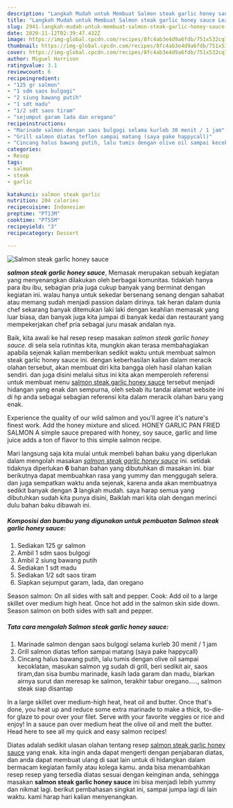 ```yaml
---
description: "Langkah Mudah untuk Membuat Salmon steak garlic honey sauce Lezat"
title: "Langkah Mudah untuk Membuat Salmon steak garlic honey sauce Lezat"
slug: 2941-langkah-mudah-untuk-membuat-salmon-steak-garlic-honey-sauce-lezat
date: 2020-11-12T02:39:47.432Z
image: https://img-global.cpcdn.com/recipes/8fc4ab3e4d9a6fdb/751x532cq70/salmon-steak-garlic-honey-sauce-foto-resep-utama.jpg
thumbnail: https://img-global.cpcdn.com/recipes/8fc4ab3e4d9a6fdb/751x532cq70/salmon-steak-garlic-honey-sauce-foto-resep-utama.jpg
cover: https://img-global.cpcdn.com/recipes/8fc4ab3e4d9a6fdb/751x532cq70/salmon-steak-garlic-honey-sauce-foto-resep-utama.jpg
author: Miguel Harrison
ratingvalue: 3.1
reviewcount: 6
recipeingredient:
- "125 gr salmon"
- "1 sdm saos bulgogi"
- "2 siung bawang putih"
- "1 sdt madu"
- "1/2 sdt saos tiram"
- "sejumput garam lada dan oregano"
recipeinstructions:
- "Marinade salmon dengan saos bulgogi selama kurleb 30 menit / 1 jam"
- "Grill salmon diatas teflon sampai matang (saya pake happycall)"
- "Cincang halus bawang putih, lalu tumis dengan olive oil sampai kecoklatan, masukan salmon yg sudah di grill, beri sedikit air, saos tiram,dan sisa bumbu marinade, kasih lada garam dan madu, biarkan airnya surut dan meresap ke salmon, terakhir tabur oregano....., salmon steak siap disantap"
categories:
- Resep
tags:
- salmon
- steak
- garlic

katakunci: salmon steak garlic 
nutrition: 204 calories
recipecuisine: Indonesian
preptime: "PT13M"
cooktime: "PT55M"
recipeyield: "3"
recipecategory: Dessert

---
```



![Salmon steak garlic honey sauce](https://img-global.cpcdn.com/recipes/8fc4ab3e4d9a6fdb/751x532cq70/salmon-steak-garlic-honey-sauce-foto-resep-utama.jpg)

<b><i>salmon steak garlic honey sauce</i></b>, Memasak merupakan sebuah kegiatan yang menyenangkan dilakukan oleh berbagai komunitas. tidaklah hanya para ibu ibu, sebagian pria juga cukup banyak yang berminat dengan kegiatan ini. walau hanya untuk sekedar bersenang senang dengan sahabat atau memang sudah menjadi passion dalam dirinya. tak heran dalam dunia chef sekarang banyak ditemukan laki laki dengan keahlian memasak yang luar biasa, dan banyak juga kita jumpai di banyak kedai dan restaurant yang mempekerjakan chef pria sebagai juru masak andalan nya.

Baik, kita awali ke hal resep resep masakan <i>salmon steak garlic honey sauce</i>. di sela sela rutinitas kita, mungkin akan terasa membahagiakan apabila sejenak kalian memberikan sedikit waktu untuk membuat salmon steak garlic honey sauce ini. dengan keberhasilan kalian dalam meracik olahan tersebut, akan membuat diri kita bangga oleh hasil olahan kalian sendiri. dan juga disini melalui situs ini kita akan memperoleh referensi untuk membuat menu <u>salmon steak garlic honey sauce</u> tersebut menjadi hidangan yang enak dan sempurna, oleh sebab itu tandai alamat website ini di hp anda sebagai sebagian referensi kita dalam meracik olahan baru yang enak.

Experience the quality of our wild salmon and you&#39;ll agree it&#39;s nature&#39;s finest work. Add the honey mixture and sliced. HONEY GARLIC PAN FRIED SALMON A simple sauce prepared with honey, soy sauce, garlic and lime juice adds a ton of flavor to this simple salmon recipe.


Mari langsung saja kita mulai untuk membeli bahan baku yang diperlukan dalam mengolah masakan <u><i>salmon steak garlic honey sauce</i></u> ini. setidak tidaknya diperlukan <b>6</b> bahan bahan yang dibutuhkan di masakan ini. biar berikutnya dapat membuahkan rasa yang yummy dan menggugah selera. dan juga sempatkan waktu anda sejenak, karena anda akan membuatnya sedikit banyak dengan <b>3</b> langkah mudah. saya harap semua yang dibutuhkan sudah kita punya disini, Baiklah mari kita olah dengan merinci dulu bahan baku dibawah ini.

<!--inarticleads1-->

##### Komposisi dan bumbu yang digunakan untuk pembuatan Salmon steak garlic honey sauce:

1. Sediakan 125 gr salmon
1. Ambil 1 sdm saos bulgogi
1. Ambil 2 siung bawang putih
1. Sediakan 1 sdt madu
1. Sediakan 1/2 sdt saos tiram
1. Siapkan sejumput garam, lada, dan oregano


Season salmon: On all sides with salt and pepper. Cook: Add oil to a large skillet over medium high heat. Once hot add in the salmon skin side down. Season salmon on both sides with salt and pepper. 

<!--inarticleads2-->

##### Tata cara mengolah Salmon steak garlic honey sauce:

1. Marinade salmon dengan saos bulgogi selama kurleb 30 menit / 1 jam
1. Grill salmon diatas teflon sampai matang (saya pake happycall)
1. Cincang halus bawang putih, lalu tumis dengan olive oil sampai kecoklatan, masukan salmon yg sudah di grill, beri sedikit air, saos tiram,dan sisa bumbu marinade, kasih lada garam dan madu, biarkan airnya surut dan meresap ke salmon, terakhir tabur oregano....., salmon steak siap disantap


In a large skillet over medium-high heat, heat oil and butter. Once that&#39;s done, you heat up and reduce some extra marinade to make a thick, to-die-for glaze to pour over your filet. Serve with your favorite veggies or rice and enjoy! In a sauce pan over medium heat the olive oil and melt the butter. Head here to see all my quick and easy salmon recipes! 

Diatas adalah sedikit ulasan olahan tentang resep <u>salmon steak garlic honey sauce</u> yang enak. kita ingin anda dapat mengerti dengan penjabaran diatas, dan anda dapat membuat ulang di saat lain untuk di hidangkan dalam bermacam kegiatan family atau kolega kamu. anda bisa menambahkan resep resep yang tersedia diatas sesuai dengan keinginan anda, sehingga masakan <b>salmon steak garlic honey sauce</b> ini bisa menjadi lebih yummy dan nikmat lagi. berikut pembahasan singkat ini, sampai jumpa lagi di lain waktu. kami harap hari kalian menyenangkan.
